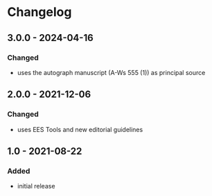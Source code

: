 # Changelog

## 3.0.0 - 2024-04-16

### Changed

- uses the autograph manuscript (A-Ws 555 (1)) as principal source


## 2.0.0 - 2021-12-06

### Changed

- uses EES Tools and new editorial guidelines


## 1.0 - 2021-08-22

### Added

- initial release
